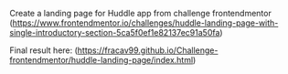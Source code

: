 Create a landing page for Huddle app from challenge frontendmentor 
(https://www.frontendmentor.io/challenges/huddle-landing-page-with-single-introductory-section-5ca5f0ef1e82137ec91a50fa)

Final result here: (https://fracav99.github.io/Challenge-frontendmentor/huddle-landing-page/index.html)
